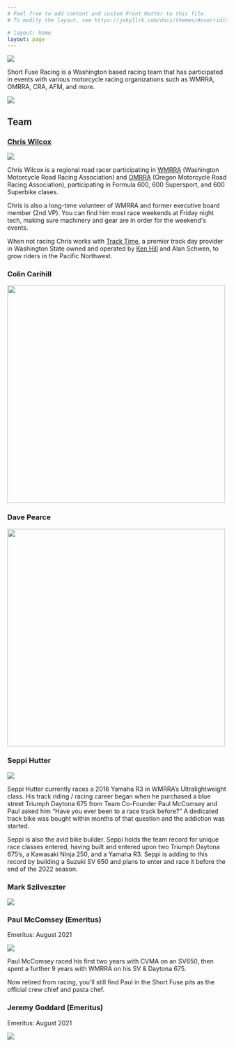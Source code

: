 ```yaml
---
# Feel free to add content and custom Front Matter to this file.
# To modify the layout, see https://jekyllrb.com/docs/themes/#overriding-theme-defaults

# layout: home
layout: page
---
```


<!-- ![](img/76825961-IMG_5971-cropped2.jpeg) -->
![](/img/Short-Fuse-Racing-logo-left-bomb.png)


Short Fuse Racing is a Washington based racing team that has participated in
 events with various motorcycle racing organizations such as WMRRA, OMRRA, CRA,
 AFM, and more.


![](/img/team-photo.jpg)


## Team

### [Chris Wilcox](https://chriswilcox.racing/)

![](/img/chris-2021-gearing-up.jpg)

Chris Wilcox is a regional road racer participating in [WMRRA](https://wmrra.com) (Washington Motorcycle Road Racing Association) and [OMRRA](https://omrra.com) (Oregon Motorcycle Road Racing Association), participating in Formula 600, 600 Supersport, and 600 Superbike clases.

Chris is also a long-time volunteer of WMRRA and former executive board member (2nd VP). You can find him most race weekends at Friday night tech, making sure machinery and gear are in order for the weekend's events.

When not racing Chris works with [Track Time](https://tracktime.bike/), a premier track day provider in Washington State owned and operated by [Ken Hill](http://khcoaching.com/) and Alan Schwen, to grow riders in the Pacific Northwest.

### Colin Carihill

<img src="/img/colin.jpg" height=500 />


### Dave Pearce

<img src="/img/dave.jpg" height=500 />


### Seppi Hutter

![](/img/seppi.jpg)

Seppi Hutter currently races a 2016 Yamaha R3 in WMRRA’s Ultralightweight
class.  His track riding / racing career began when he purchased a blue street
Triumph Daytona 675 from Team Co-Founder Paul McComsey and Paul asked him
“Have you ever been to a race track before?”  A dedicated track bike was bought
within months of that question and the addiction was started.

Seppi is also the avid bike builder. Seppi holds the team record for unique race classes entered, having built and entered upon two Triumph Daytona 675’s, a Kawasaki Ninja 250, and a Yamaha R3. Seppi is adding to this record by building a Suzuki SV 650 and plans to enter and race it before the end of the 2022 season.

### Mark Szilveszter
![](/img/mark.jpg)

### Paul McComsey (Emeritus)
Emeritus: August 2021

![](/img/paul.jpg)

Paul McComsey raced his first two years with CVMA on an SV650, then spent a further 9 years with WMRRA on his SV & Daytona 675.

Now retired from racing, you'll still find Paul in the Short Fuse pits as the official crew chief and pasta chef.

### Jeremy Goddard (Emeritus)
Emeritus: August 2021

![](/img/jeremy.jpg)

